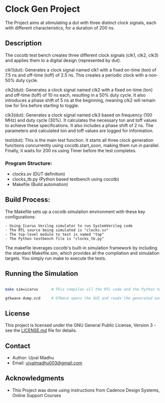 # Clock Gen Project

The Project aims at stimulating a dut with three distinct clock signals, each with different characteristics, for a duration of 200 ns. 


## Description

The cocotb test bench creates three different clock signals (clk1, clk2, clk3) and applies them to a digital design (represented by dut).

clk1(dut): Generates a clock signal named clk1 with a fixed on-time (ton) of 7.5 ns and off-time (toff) of 2.5 ns. This creates a periodic clock with a non-50% duty cycle.

clk2(dut): Generates a clock signal named clk2 with a fixed on-time (ton) and off-time (toff) of 10 ns each, resulting in a 50% duty cycle.  It also introduces a phase shift of 5 ns at the beginning, meaning clk2 will remain low for 5ns before starting to toggle.

clk3(dut): Generates a clock signal named clk3 based on frequency (100 MHz) and duty cycle (30%). It calculates the necessary ton and toff values to achieve these specifications. It also includes a phase shift of 2 ns. The parameters and calculated ton and toff values are logged for information.

test(dut): This is the main test function. It starts all three clock generation functions concurrently using cocotb.start_soon, making them run in parallel. Finally, it waits for 200 ns using Timer before the test completes.


### Program Structure:


- clocks.sv    (DUT definition)
- clocks_tb.py (Python based testbench using cocotb)
- Makefile     (Build automation)


## Build Process:

The Makefile sets up a cocotb simulation environment with these key configurations:

    - Using Icarus Verilog simulator to run SystemVerilog code
    - The RTL source being simulated is "clocks.sv"
    - The top-level module to test is named "top"
    - The Python testbench file is "clocks_tb.py"

The makefile leverages cocotb's built-in simulation framework by including the standard Makefile.sim, which provides all the compilation and simulation targets. You simply run make to execute the tests.

## Running the Simulation

```bash

make sim=icarus      # This compiles all the RTL code and the Python testbench and generates the dump.vcd waveform dump file

gtkwave dump.vcd     # GTWave opens the GUI and reads the generated waveform dump file

```


## License

This project is licensed under the GNU General Public License, Version 3 - see the [LICENSE.md](../LICENSE.md) file for details.

## Contact

- Author: Ujval Madhu
- Email: ujvalmadhu003@gmail.com

## Acknowledgments

- This Project was done using instructions from Cadence Design Systems, Online Support Courses